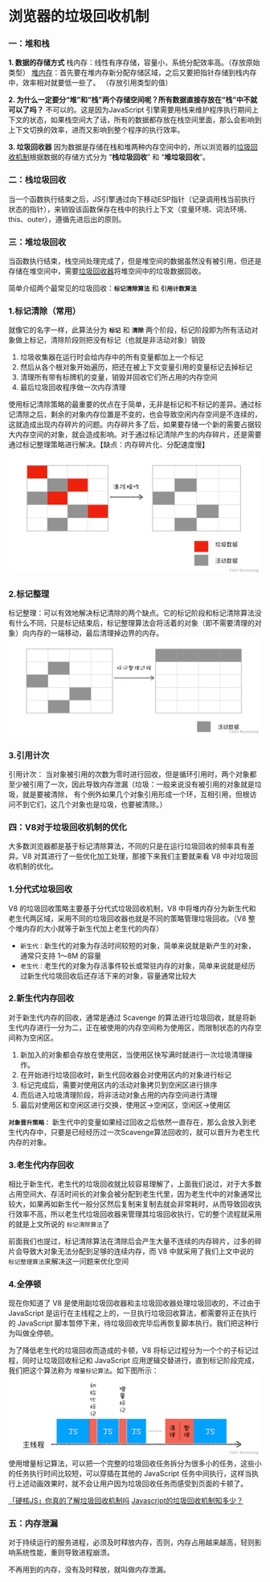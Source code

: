 # 浏览器的垃圾回收机制

### 一：堆和栈

**1\. 数据的存储方式**
栈内存：线性有序存储，容量小，系统分配效率高。（存放原始类型）
[堆内存](https://so.csdn.net/so/search?q=%E5%A0%86%E5%86%85%E5%AD%98&spm=1001.2101.3001.7020)：首先要在堆内存新分配存储区域，之后又要把指针存储到栈内存中，效率相对就要低一些了。 （存放引用类型的值）

**2\. 为什么一定要分“堆”和“栈”两个存储空间呢？所有数据直接存放在“栈”中不就可以了吗？**
不可以的。这是因为JavaScript 引擎需要用栈来维护程序执行期间上下文的状态，如果栈空间大了话，所有的数据都存放在栈空间里面，那么会影响到上下文切换的效率，进而又影响到整个程序的执行效率。

**3\. 垃圾回收器**
因为数据是存储在栈和堆两种内存空间中的，所以浏览器的[垃圾回收机制](https://so.csdn.net/so/search?q=%E5%9E%83%E5%9C%BE%E5%9B%9E%E6%94%B6%E6%9C%BA%E5%88%B6&spm=1001.2101.3001.7020)根据数据的存储方式分为 “**栈垃圾回收**” 和 “**堆垃圾回收**”。

### 二：栈垃圾回收

当一个函数执行结束之后，JS引擎通过向下移动ESP指针（记录调用栈当前执行状态的指针），来销毁该函数保存在栈中的执行上下文（变量环境、词法环境、this、outer），遵循先进后出的原则。

### 三：堆垃圾回收

当函数执行结束，栈空间处理完成了，但是堆空间的数据虽然没有被引用，但还是存储在堆空间中，需要[垃圾回收器](https://so.csdn.net/so/search?q=%E5%9E%83%E5%9C%BE%E5%9B%9E%E6%94%B6%E5%99%A8&spm=1001.2101.3001.7020)将堆空间中的垃圾数据回收。

简单介绍两个最常见的垃圾回收：**`标记清除算法`** 和 **`引用计数算法`**

### 1.标记清除（常用）

就像它的名字一样，此算法分为 **`标记`** 和 **`清除`** 两个阶段，标记阶段即为所有活动对象做上标记，清除阶段则把没有标记（也就是非活动对象）销毁

1. 垃圾收集器在运行时会给内存中的所有变量都加上一个标记
2. 然后从各个根对象开始遍历，把还在被上下文变量引用的变量标记去掉标记
3. 清理所有带有标牌机的变量，销毁并回收它们所占用的内存空间
4. 最后垃圾回收程序做一次内存清理

使用标记清除策略的最重要的优点在于简单，无非是标记和不标记的差异。通过标记清除之后，剩余的对象内存位置是不变的，也会导致空闲内存空间是不连续的，这就造成出现内存碎片的问题。内存碎片多了后，如果要存储一个新的需要占据较大内存空间的对象，就会造成影响。对于通过标记清除产生的内存碎片，还是需要通过标记整理策略进行解决。【缺点：内存碎片化、分配速度慢】
![1701068998933](image/浏览器的垃圾回收机制/1701068998933.png)

### 2.标记整理

标记整理：可以有效地解决标记清除的两个缺点。它的标记阶段和标记清除算法没有什么不同，只是标记结束后，标记整理算法会将活着的对象（即不需要清理的对象）向内存的一端移动，最后清理掉边界的内存。
![1701069009119](image/浏览器的垃圾回收机制/1701069009119.png)

### 3.引用计次

引用计次： 当对象被引用的次数为零时进行回收，但是循环引用时，两个对象都至少被引用了一次，因此导致内存泄漏（垃圾：一般来说没有被引用的对象就是垃圾，就是要被清除， 有个例外如果几个对象引用形成一个环，互相引用，但根访问不到它们，这几个对象也是垃圾，也要被清除。）

### 四：V8对于垃圾回收机制的优化

大多数浏览器都是基于标记清除算法，不同的只是在运行垃圾回收的频率具有差异。V8 对其进行了一些优化加工处理，那接下来我们主要就来看 V8 中对垃圾回收机制的优化。

### 1.分代式垃圾回收

V8 的垃圾回收策略主要基于分代式垃圾回收机制，V8 中将堆内存分为新生代和老生代两区域，采用不同的垃圾回收器也就是不同的策略管理垃圾回收。（V8 整个堆内存的大小就等于新生代加上老生代的内存）

- `新生代：`新生代的对象为存活时间较短的对象，简单来说就是新产生的对象，通常只支持 1～8M 的容量
- `老生代：`老生代的对象为存活事件较长或常驻内存的对象，简单来说就是经历过新生代垃圾回收后还存活下来的对象，容量通常比较大

### 2.新生代内存回收

对于新生代内存的回收，通常是通过 Scavenge 的算法进行垃圾回收，就是将新生代内存进行一分为二，正在被使用的内存空间称为使用区，而限制状态的内存空间称为空闲区。

1. 新加入的对象都会存放在使用区，当使用区快写满时就进行一次垃圾清理操作。
2. 在开始进行垃圾回收时，新生代回收器会对使用区内的对象进行标记
3. 标记完成后，需要对使用区内的活动对象拷贝到空闲区进行排序
4. 而后进入垃圾清理阶段，将非活动对象占用的内存空间进行清理
5. 最后对使用区和空闲区进行交换，使用区->空闲区，空闲区->使用区

**`对象晋升策略：`** 新生代中的变量如果经过回收之后依然一直存在，那么会放入到老生代内存中，只要是已经经历过一次Scavenge算法回收的，就可以晋升为老生代内存的对象。

### 3.老生代内存回收

相比于新生代，老生代的垃圾回收就比较容易理解了，上面我们说过，对于大多数占用空间大、存活时间长的对象会被分配到老生代里，因为老生代中的对象通常比较大，如果再如新生代一般分区然后复制来复制去就会非常耗时，从而导致回收执行效率不高，所以老生代垃圾回收器来管理其垃圾回收执行，它的整个流程就采用的就是上文所说的 `标记清除算法`了

前面我们也提过，标记清除算法在清除后会产生大量不连续的内存碎片，过多的碎片会导致大对象无法分配到足够的连续内存，而 V8 中就采用了我们上文中说的 `标记整理算法`来解决这一问题来优化空间

### 4.全停顿

现在你知道了 V8 是使用副垃圾回收器和主垃圾回收器处理垃圾回收的，不过由于 JavaScript 是运行在主线程之上的，一旦执行垃圾回收算法，都需要将正在执行的 JavaScript 脚本暂停下来，待垃圾回收完毕后再恢复脚本执行。我们把这种行为叫做全停顿。

为了降低老生代的垃圾回收而造成的卡顿，V8 将标记过程分为一个个的子标记过程，同时让垃圾回收标记和 JavaScript 应用逻辑交替进行，直到标记阶段完成，我们把这个算法称为 `增量标记算法`。如下图所示：
![1701069018112](image/浏览器的垃圾回收机制/1701069018112.png)
使用增量标记算法，可以把一个完整的垃圾回收任务拆分为很多小的任务，这些小的任务执行时间比较短，可以穿插在其他的 JavaScript 任务中间执行，这样当执行上述动画效果时，就不会让用户因为垃圾回收任务而感受到页面的卡顿了。

[「硬核JS」你真的了解垃圾回收机制吗](https://juejin.cn/post/6981588276356317214#heading-7)
[Javascript的垃圾回收机制知多少？](https://juejin.cn/post/7038593947995734030#heading-3)

### 五：内存泄漏

对于持续运行的服务进程，必须及时释放内存，否则，内存占用越来越高，轻则影响系统性能，重则导致进程崩溃。

不再用到的内存，没有及时释放，就叫做内存泄漏。
